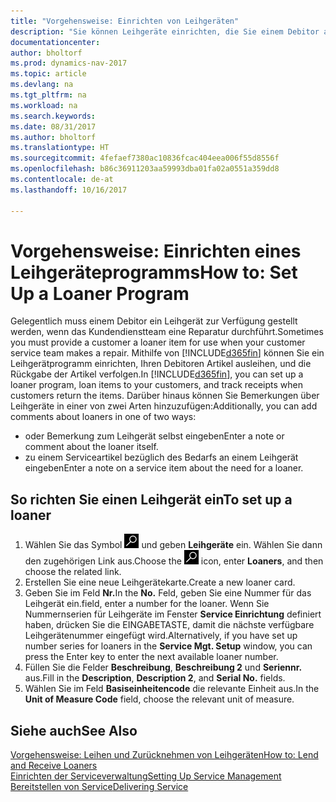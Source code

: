 ```yaml
---
title: "Vorgehensweise: Einrichten von Leihgeräten"
description: "Sie können Leihgeräte einrichten, die Sie einem Debitor ausleihen können, wenn er Serviceartikel im Service hat."
documentationcenter: 
author: bholtorf
ms.prod: dynamics-nav-2017
ms.topic: article
ms.devlang: na
ms.tgt_pltfrm: na
ms.workload: na
ms.search.keywords: 
ms.date: 08/31/2017
ms.author: bholtorf
ms.translationtype: HT
ms.sourcegitcommit: 4fefaef7380ac10836fcac404eea006f55d8556f
ms.openlocfilehash: b86c36911203aa59993dba01fa02a0551a359dd8
ms.contentlocale: de-at
ms.lasthandoff: 10/16/2017

---
```

# <a name="how-to-set-up-a-loaner-program"></a><span data-ttu-id="16acb-103">Vorgehensweise: Einrichten eines Leihgeräteprogramms</span><span class="sxs-lookup"><span data-stu-id="16acb-103">How to: Set Up a Loaner Program</span></span>
<span data-ttu-id="16acb-104">Gelegentlich muss einem Debitor ein Leihgerät zur Verfügung gestellt werden, wenn das Kundendienstteam eine Reparatur durchführt.</span><span class="sxs-lookup"><span data-stu-id="16acb-104">Sometimes you must provide a customer a loaner item for use when your customer service team makes a repair.</span></span> <span data-ttu-id="16acb-105">Mithilfe von [!INCLUDE[d365fin](includes/d365fin_md.md)] können Sie ein Leihgerätprogramm einrichten, Ihren Debitoren Artikel ausleihen, und die Rückgabe der Artikel verfolgen.</span><span class="sxs-lookup"><span data-stu-id="16acb-105">In [!INCLUDE[d365fin](includes/d365fin_md.md)], you can set up a loaner program, loan items to your customers, and track receipts when customers return the items.</span></span> <span data-ttu-id="16acb-106">Darüber hinaus können Sie Bemerkungen über Leihgeräte in einer von zwei Arten hinzuzufügen:</span><span class="sxs-lookup"><span data-stu-id="16acb-106">Additionally, you can add comments about loaners in one of two ways:</span></span>  
  
* <span data-ttu-id="16acb-107">oder Bemerkung zum Leihgerät selbst eingeben</span><span class="sxs-lookup"><span data-stu-id="16acb-107">Enter a note or comment about the loaner itself.</span></span>  
* <span data-ttu-id="16acb-108">zu einem Serviceartikel bezüglich des Bedarfs an einem Leihgerät eingeben</span><span class="sxs-lookup"><span data-stu-id="16acb-108">Enter a note on a service item about the need for a loaner.</span></span>  

## <a name="to-set-up-a-loaner"></a><span data-ttu-id="16acb-109">So richten Sie einen Leihgerät ein</span><span class="sxs-lookup"><span data-stu-id="16acb-109">To set up a loaner</span></span>  
1. <span data-ttu-id="16acb-110">Wählen Sie das Symbol ![Nach Seite oder Bericht suchen](media/ui-search/search_small.png "Nach Seite oder Bericht suchen") und geben **Leihgeräte** ein. Wählen Sie dann den zugehörigen Link aus.</span><span class="sxs-lookup"><span data-stu-id="16acb-110">Choose the ![Search for Page or Report](media/ui-search/search_small.png "Search for Page or Report icon") icon, enter **Loaners**, and then choose the related link.</span></span>  
2. <span data-ttu-id="16acb-111">Erstellen Sie eine neue Leihgerätekarte.</span><span class="sxs-lookup"><span data-stu-id="16acb-111">Create a new loaner card.</span></span> 
3. <span data-ttu-id="16acb-112">Geben Sie im Feld **Nr.**</span><span class="sxs-lookup"><span data-stu-id="16acb-112">In the **No.**</span></span> <span data-ttu-id="16acb-113">Feld,  geben Sie eine Nummer für das Leihgerät ein.</span><span class="sxs-lookup"><span data-stu-id="16acb-113">field, enter a number for the loaner.</span></span> <span data-ttu-id="16acb-114">Wenn Sie Nummernserien für Leihgeräte im Fenster **Service Einrichtung** definiert haben, drücken Sie die EINGABETASTE, damit die nächste verfügbare Leihgerätenummer eingefügt wird.</span><span class="sxs-lookup"><span data-stu-id="16acb-114">Alternatively, if you have set up number series for loaners in the **Service Mgt. Setup** window, you can press the Enter key to enter the next available loaner number.</span></span>  
4. <span data-ttu-id="16acb-115">Füllen Sie die Felder **Beschreibung**, **Beschreibung 2** und **Seriennr.** aus.</span><span class="sxs-lookup"><span data-stu-id="16acb-115">Fill in the **Description**, **Description 2**, and **Serial No.** fields.</span></span>  
5. <span data-ttu-id="16acb-116">Wählen Sie im Feld **Basiseinheitencode** die relevante Einheit aus.</span><span class="sxs-lookup"><span data-stu-id="16acb-116">In the **Unit of Measure Code** field, choose the relevant unit of measure.</span></span>  
  
## <a name="see-also"></a><span data-ttu-id="16acb-117">Siehe auch</span><span class="sxs-lookup"><span data-stu-id="16acb-117">See Also</span></span>
[<span data-ttu-id="16acb-118">Vorgehensweise: Leihen und Zurücknehmen von Leihgeräten</span><span class="sxs-lookup"><span data-stu-id="16acb-118">How to: Lend and Receive Loaners</span></span>](service-how-to-lend-receive-loaners.md)  
[<span data-ttu-id="16acb-119">Einrichten der Serviceverwaltung</span><span class="sxs-lookup"><span data-stu-id="16acb-119">Setting Up Service Management</span></span>](service-setup-service.md)  
[<span data-ttu-id="16acb-120">Bereitstellen von Service</span><span class="sxs-lookup"><span data-stu-id="16acb-120">Delivering Service</span></span>](service-deliver-service.md)  


